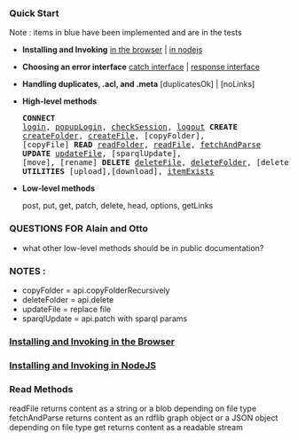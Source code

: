 ### Quick Start

Note : items in blue have been implemented and are in the tests

* **Installing and Invoking**  [in the browser](#installBrowser) | [in nodejs](#installNode)

* **Choosing an error interface**  [catch interface]() |  [response interface]()

* **Handling duplicates, .acl, and .meta** [duplicatesOk] | [noLinks]

* **High-level methods**<pre>**CONNECT**   [login](), [popupLogin](), [checkSession](), [logout]()
  **CREATE**    [createFolder](), [createFile](), [copyFolder], [copyFile]
  **READ**      [readFolder](), [readFile](), [fetchAndParse]()
  **UPDATE**    [updateFile](), [sparqlUpdate], [move], [rename]
  **DELETE**    [deleteFile](), [deleteFolder](), [deleteFolderRecursively]
  **UTILITIES** [upload],[download], [itemExists]()</pre>

* **Low-level methods**

  post, put, get, patch, delete, head, options, getLinks

  
### QUESTIONS FOR Alain and Otto

  * what other low-level methods should be in public documentation?

### NOTES :
  * copyFolder = api.copyFolderRecursively
  * deleteFolder = api.delete
  * updateFile = replace file
  * sparqlUpdate = api.patch with sparql params

### <a href="" name="installBrowser">Installing and Invoking in the Browser</a>

### <a href="" name="installNode">Installing and Invoking in NodeJS</a>


### Read Methods

  readFile      returns content as a string or a blob depending on file type
  fetchAndParse returns content as an rdflib graph object or a JSON object depending on file type
  get           returns content as a readable stream